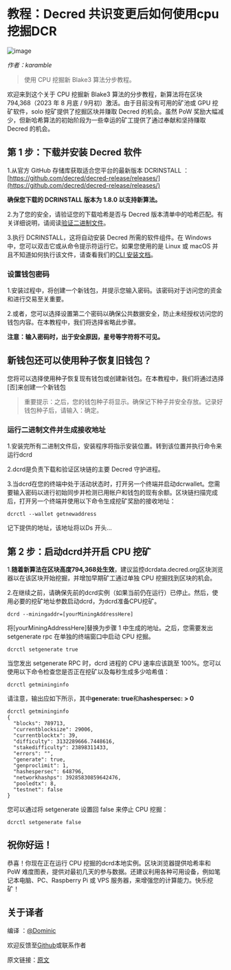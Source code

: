 # 教程：Decred 共识变更后如何使用cpu挖掘DCR

![image](https://github.com/DominicTing/articles/blob/master/img/How-to-Solo-Mine-Decred-s-Upcoming-Blake3-Algorithm-2.jpg)

_作者：karamble_

> 使用 CPU 挖掘新 Blake3 算法分步教程。

欢迎来到这个关于 CPU 挖掘新 Blake3 算法的分步教程，新算法将在区块 794,368（2023 年 8 月底 / 9月初）激活。由于目前没有可用的矿池或 GPU 挖矿软件，solo 挖矿提供了挖掘区块并赚取 Decred 的机会。虽然 PoW 奖励大幅减少，但新哈希算法的初始阶段为一些幸运的矿工提供了通过奉献和坚持赚取 Decred 的机会。


## 第 1 步：下载并安装 Decred 软件

1.从官方 GitHub 存储库获取适合您平台的最新版本 DCRINSTALL ：
[https://github.com/decred/decred-release/releases/](https://github.com/decred/decred-release/releases/)

**确保您下载的 DCRINSTALL 版本为 1.8.0 以支持新算法。**

2.为了您的安全，请验证您的下载哈希是否与 Decred 版本清单中的哈希匹配。有关详细说明，请阅读[验证二进制文件](https://docs.decred.org/advanced/verifying-binaries/?ref=cypherpunktimes.com)。

3.执行 DCRINSTALL，这将自动安装 Decred 所需的软件组件。在 Windows 中，您可以双击它或从命令提示符运行它。如果您使用的是 Linux 或 macOS 并且不知道如何执行该文件，请查看我们的[CLI 安装文档](https://docs.decred.org/wallets/cli/cli-installation/?ref=cypherpunktimes.com)。

### 设置钱包密码

1.安装过程中，将创建一个新钱包，并提示您输入密码。该密码对于访问您的资金和进行交易至关重要。

2.或者，您可以选择设置第二个密码以确保公共数据安全，防止未经授权访问您的钱包内容。在本教程中，我们将选择省略此步骤。

**注意：输入密码时，出于安全原因，星号等字符将不可见。**

## 新钱包还可以使用种子恢复旧钱包？

您将可以选择使用种子恢复现有钱包或创建新钱包。在本教程中，我们将通过选择[否]来创建一个新钱包

> 重要提示：之后，您的钱包种子将显示。确保记下种子并安全存放。记录好钱包种子后，请输入：确定。

### 运行二进制文件并生成接收地址

1.安装完所有二进制文件后，安装程序将指示安装位置。转到该位置并执行命令来运行dcrd

2.dcrd是负责下载和验证区块链的主要 Decred 守护进程。

3.当dcrd在您的终端中处于活动状态时，打开另一个终端并启动dcrwallet。您需要输入密码以进行初始同步并检测已用帐户和钱包的现有余额。区块链扫描完成后，打开另一个终端并使用以下命令生成挖矿奖励的接收地址：

`dcrctl --wallet getnewaddress`

记下提供的地址，该地址将以Ds 开头...


## 第 2 步：启动dcrd并开启 CPU 挖矿

1.**随着新算法在区块高度794,368处生效**，建议监控dcrdata.decred.org区块浏览器以在该区块开始挖掘，并增加早期矿工通过单独 CPU 挖掘找到区块的机会。

2.在继续之前，请确保先前的dcrd实例（如果当前仍在运行）已停止。然后，使用必要的挖矿地址参数启动dcrd，为dcrd准备CPU挖矿。

`dcrd --miningaddr=[yourMiningAddressHere]`

将[yourMiningAddressHere]替换为步骤 1 中生成的地址。之后，您需要发出 setgenerate rpc 在单独的终端窗口中启动 CPU 挖掘。

`dcrctl setgenerate true`

当您发出 setgenerate RPC 时，dcrd 进程的 CPU 速率应该跳至 100%。您可以使用以下命令检查您是否正在挖矿以及每秒生成多少哈希值：

`dcrctl getmininginfo`

请注意，输出应如下所示，其中**generate: true**和**hashespersec: > 0**

```
dcrctl getmininginfo
{
  "blocks": 789713,
  "currentblocksize": 29006,
  "currentblocktx": 39,
  "difficulty": 3132289666.7448616,
  "stakedifficulty": 23898311433,
  "errors": "",
  "generate": true,
  "genproclimit": 1,
  "hashespersec": 648796,
  "networkhashps": 39285830859642476,
  "pooledtx": 8,
  "testnet": false
}
```

您可以通过将 setgenerate 设置回 false 来停止 CPU 挖掘：

`dcrctl setgenerate false`

## 祝你好运！

恭喜！你现在正在运行 CPU 挖掘的dcrd本地实例。区块浏览器提供哈希率和 PoW 难度图表，提供对最初几天的参与数据。还建议利用各种可用设备，例如笔记本电脑、PC、Raspberry Pi 或 VPS 服务器，来增强您的计算能力。快乐挖矿！


## 关于译者

编译 ：[@Dominic](https://twitter.com/wanbihou)

欢迎反馈至[Github](https://github.com/DominicTing)或联系作者

原文链接：[原文](https://www.cypherpunktimes.com/tutorial-solo-mine-decreds-blake3/)
